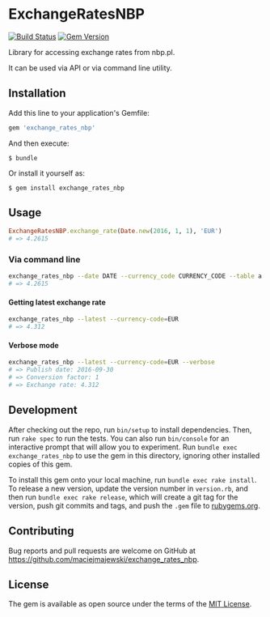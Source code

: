 # ExchangeRatesNBP

[![Build Status](https://travis-ci.org/maciejmajewski/exchange_rates_nbp.svg?branch=master)](https://travis-ci.org/maciejmajewski/exchange_rates_nbp)
[![Gem Version](https://badge.fury.io/rb/exchange_rates_nbp.svg)](https://badge.fury.io/rb/exchange_rates_nbp)

Library for accessing exchange rates from nbp.pl.

It can be used via API or via command line utility.

## Installation

Add this line to your application's Gemfile:

```ruby
gem 'exchange_rates_nbp'
```

And then execute:

    $ bundle

Or install it yourself as:

    $ gem install exchange_rates_nbp

## Usage

```ruby
ExchangeRatesNBP.exchange_rate(Date.new(2016, 1, 1), 'EUR')
# => 4.2615
```

### Via command line

```sh
exchange_rates_nbp --date DATE --currency_code CURRENCY_CODE --table a
# => 4.2615
```

#### Getting latest exchange rate

```sh
exchange_rates_nbp --latest --currency-code=EUR
# => 4.312
```
#### Verbose mode

```sh
exchange_rates_nbp --latest --currency-code=EUR --verbose
# => Publish date: 2016-09-30
# => Conversion factor: 1
# => Exchange rate: 4.312
```

## Development

After checking out the repo, run `bin/setup` to install dependencies. Then, run `rake spec` to run the tests. You can also run `bin/console` for an interactive prompt that will allow you to experiment. Run `bundle exec exchange_rates_nbp` to use the gem in this directory, ignoring other installed copies of this gem.

To install this gem onto your local machine, run `bundle exec rake install`. To release a new version, update the version number in `version.rb`, and then run `bundle exec rake release`, which will create a git tag for the version, push git commits and tags, and push the `.gem` file to [rubygems.org](https://rubygems.org).

## Contributing

Bug reports and pull requests are welcome on GitHub at https://github.com/maciejmajewski/exchange_rates_nbp.

## License

The gem is available as open source under the terms of the [MIT License](http://opensource.org/licenses/MIT).
